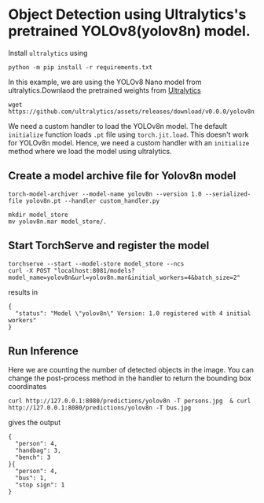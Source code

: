 # Object Detection using Ultralytics's pretrained YOLOv8(yolov8n) model.


Install `ultralytics` using
```
python -m pip install -r requirements.txt
```

In this example, we are using the YOLOv8 Nano model from ultralytics.Downlaod the pretrained weights from [Ultralytics](https://docs.ultralytics.com/models/yolov8/#supported-modes)

```
wget https://github.com/ultralytics/assets/releases/download/v0.0.0/yolov8n.pt
```

We need a custom handler to load the YOLOv8n model. The default `initialize` function loads `.pt` file using `torch.jit.load`. This doesn't work for YOLOv8n model. Hence, we need a custom handler with an `initialize` method where we load the model using ultralytics.

## Create a model archive file for Yolov8n model

```
torch-model-archiver --model-name yolov8n --version 1.0 --serialized-file yolov8n.pt --handler custom_handler.py
```

```
mkdir model_store
mv yolov8n.mar model_store/.
```

## Start TorchServe and register the model


```
torchserve --start --model-store model_store --ncs
curl -X POST "localhost:8081/models?model_name=yolov8n&url=yolov8n.mar&initial_workers=4&batch_size=2"
```

results in

```
{
  "status": "Model \"yolov8n\" Version: 1.0 registered with 4 initial workers"
}
```

## Run Inference

Here we are counting the number of detected objects in the image. You can change the post-process method in the handler to return the bounding box coordinates

```
curl http://127.0.0.1:8080/predictions/yolov8n -T persons.jpg  & curl http://127.0.0.1:8080/predictions/yolov8n -T bus.jpg
```

gives the output

```
{
  "person": 4,
  "handbag": 3,
  "bench": 3
}{
  "person": 4,
  "bus": 1,
  "stop sign": 1
}
```
